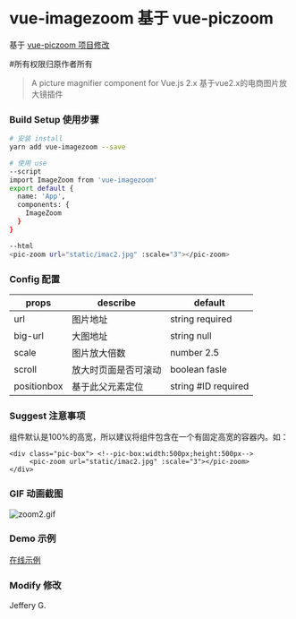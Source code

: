 # vue-imagezoom 基于 vue-piczoom

基于 [ vue-piczoom 项目修改](https://github.com/826327700/vue-piczoom) 

#所有权限归原作者所有

> A picture magnifier component for Vue.js 2.x
基于vue2.x的电商图片放大镜插件

### Build Setup 使用步骤

``` bash
# 安装 install
yarn add vue-imagezoom --save
```
``` bash
# 使用 use
--script
import ImageZoom from 'vue-imagezoom'
export default {
  name: 'App',
  components: {
    ImageZoom
  }
}

--html
<pic-zoom url="static/imac2.jpg" :scale="3"></pic-zoom>
```
### Config 配置
props | describe | default
----|------|----
url | 图片地址  | string required
big-url | 大图地址 | string null
scale | 图片放大倍数  | number 2.5 
scroll | 放大时页面是否可滚动  | boolean fasle 
positionbox | 基于此父元素定位  | string #ID required

### Suggest 注意事项
组件默认是100%的高宽，所以建议将组件包含在一个有固定高宽的容器内。如：
```
<div class="pic-box"> <!--pic-box:width:500px;height:500px-->
     <pic-zoom url="static/imac2.jpg" :scale="3"></pic-zoom>
</div>
```
### GIF 动画截图
![zoom2.gif](http://upload-images.jianshu.io/upload_images/6651371-e26a702c2ef8651a.gif?imageMogr2/auto-orient/strip%7CimageView2/2/w/1240)

### Demo 示例
[在线示例](https://826327700.github.io/vue-imagezoom/dist/ "图片放大镜")

### Modify 修改

Jeffery G.